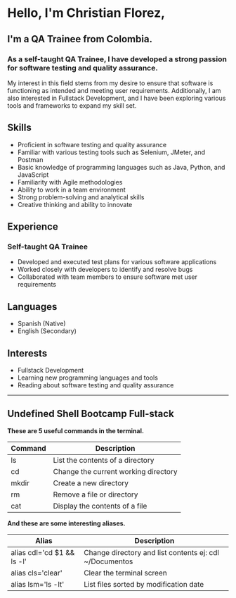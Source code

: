 # Hello, I'm Christian Florez,
## I'm a **QA Trainee** from Colombia.

### As a self-taught QA Trainee, I have developed a strong passion for software testing and quality assurance.

My interest in this field stems from my desire to ensure that software is functioning as intended and meeting user requirements. Additionally, I am also interested in Fullstack Development, and I have been exploring various tools and frameworks to expand my skill set.

## Skills

- Proficient in software testing and quality assurance
- Familiar with various testing tools such as Selenium, JMeter, and Postman
- Basic knowledge of programming languages such as Java, Python, and JavaScript
- Familiarity with Agile methodologies
- Ability to work in a team environment
- Strong problem-solving and analytical skills
- Creative thinking and ability to innovate

## Experience

### Self-taught QA Trainee

- Developed and executed test plans for various software applications
- Worked closely with developers to identify and resolve bugs
- Collaborated with team members to ensure software met user requirements


## Languages

- Spanish (Native)
- English (Secondary)

## Interests

- Fullstack Development
- Learning new programming languages and tools
- Reading about software testing and quality assurance




---
## Undefined Shell Bootcamp Full-stack

**These are 5 useful commands in the terminal.**

| Command   | Description                           |
|-----------|---------------------------------------|
| ls        | List the contents of a directory      |
| cd        | Change the current working directory  |
| mkdir     | Create a new directory                |
| rm        | Remove a file or directory            |
| cat       | Display the contents of a file        |

**And these are some interesting aliases.**

| Alias                      | Description |
|----------------------------|---------------------------------------------------------|
| alias cdl='cd $1 && ls -l' | Change directory and list contents ej: cdl ~/Documentos |
| alias cls='clear'          | Clear the terminal screen                               |
| alias lsm='ls -lt'         | List files sorted by modification date                  |

<!--
### Hi there 👋
**Christian-356739/Christian-356739** is a ✨ _special_ ✨ repository because its `README.md` (this file) appears on your GitHub profile.

Here are some ideas to get you started:

- 🔭 I’m currently working on ...
- 🌱 I’m currently learning ...
- 👯 I’m looking to collaborate on ...
- 🤔 I’m looking for help with ...
- 💬 Ask me about ...
- 📫 How to reach me: ...
- 😄 Pronouns: ...
- ⚡ Fun fact: ...
-->
